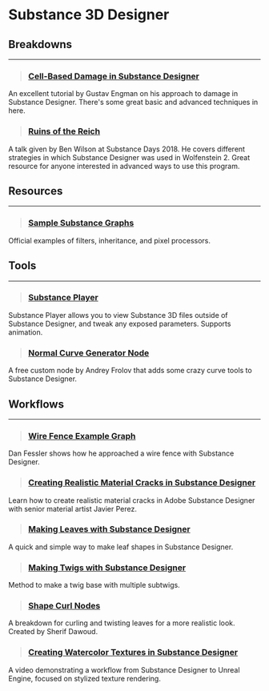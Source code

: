 # Substance 3D Designer

## Breakdowns
___

> ### [Cell-Based Damage in Substance Designer](https://www.artstation.com/artwork/B1Xz9m)
An excellent tutorial by Gustav Engman on his approach to damage in Substance Designer. There's some great basic and advanced techniques in here.
<!-- -->


> ### [Ruins of the Reich](https://www.artstation.com/artwork/5LlzO)
A talk given by Ben Wilson at Substance Days 2018. He covers different strategies in which Substance Designer was used in Wolfenstein 2. Great resource for anyone interested in advanced ways to use this program.
<!-- -->


## Resources
___

> ### [Sample Substance Graphs](https://substance3d.adobe.com/documentation/sddoc/sample-graphs-215286336.html)
Official examples of filters, inheritance, and pixel processors.
<!-- -->


## Tools
___

> ### [Substance Player](https://helpx.adobe.com/substance-3d-player/home.html)
Substance Player allows you to view Substance 3D files outside of Substance Designer, and tweak any exposed parameters. Supports animation.
<!-- -->


> ### [Normal Curve Generator Node](https://www.artstation.com/artwork/xDagzE)
A free custom node by Andrey Frolov that adds some crazy curve tools to Substance Designer.
<!-- -->


## Workflows
___

> ### [Wire Fence Example Graph](https://twitter.com/DanFessler/status/1296558835155402752)
Dan Fessler shows how he approached a wire fence with Substance Designer.
<!-- -->


> ### [Creating Realistic Material Cracks in Substance Designer](https://www.youtube.com/watch?v=6q64khJqQxo)
Learn how to create realistic material cracks in Adobe Substance Designer with senior material artist Javier Perez.
<!-- -->


> ### [Making Leaves with Substance Designer](https://twitter.com/NaturallyCG/status/1277038149974269953?s=09)
A quick and simple way to make leaf shapes in Substance Designer.
<!-- -->


> ### [Making Twigs with Substance Designer](https://twitter.com/NaturallyCG/status/1285645245334589440?s=09)
Method to make a twig base with multiple subtwigs.
<!-- -->


> ### [Shape Curl Nodes](https://www.artstation.com/artwork/Nx3lJ5)
A breakdown for curling and twisting leaves for a more realistic look. Created by Sherif Dawoud.
<!-- -->


> ### [Creating Watercolor Textures in Substance Designer](https://www.youtube.com/watch?v=KPFep7SFIps)
A video demonstrating a workflow from Substance Designer to Unreal Engine, focused on stylized texture rendering.
<!-- -->

